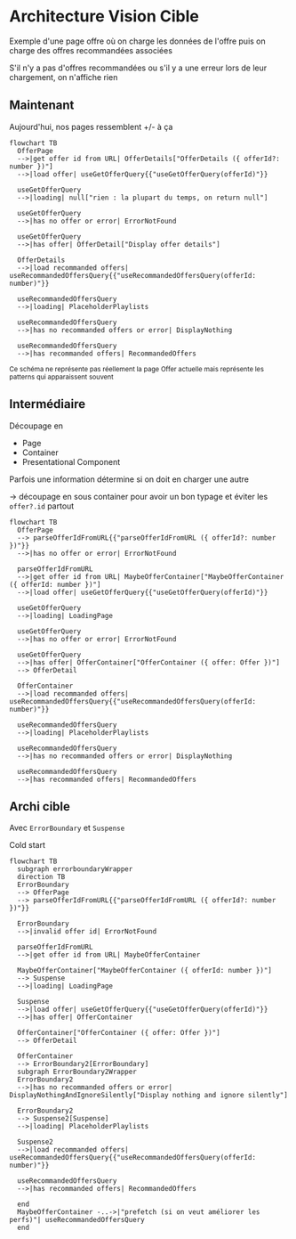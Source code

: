 # Architecture Vision Cible

Exemple d'une page offre où on charge les données de l'offre puis on charge des offres recommandées associées

S'il n'y a pas d'offres recommandées ou s'il y a une erreur lors de leur chargement, on n'affiche rien

## Maintenant

Aujourd'hui, nos pages ressemblent +/- à ça

```mermaid
flowchart TB
  OfferPage
  -->|get offer id from URL| OfferDetails["OfferDetails ({ offerId?: number })"]
  -->|load offer| useGetOfferQuery{{"useGetOfferQuery(offerId)"}}

  useGetOfferQuery
  -->|loading| null["rien : la plupart du temps, on return null"]

  useGetOfferQuery
  -->|has no offer or error| ErrorNotFound

  useGetOfferQuery
  -->|has offer| OfferDetail["Display offer details"]

  OfferDetails
  -->|load recommanded offers| useRecommandedOffersQuery{{"useRecommandedOffersQuery(offerId: number)"}}

  useRecommandedOffersQuery
  -->|loading| PlaceholderPlaylists

  useRecommandedOffersQuery
  -->|has no recommanded offers or error| DisplayNothing

  useRecommandedOffersQuery
  -->|has recommanded offers| RecommandedOffers
```

<small>Ce schéma ne représente pas réellement la page Offer actuelle mais représente les patterns qui apparaissent souvent</small>

## Intermédiaire

Découpage en

- Page
- Container
- Presentational Component

Parfois une information détermine si on doit en charger une autre

-> découpage en sous container pour avoir un bon typage et éviter les `offer?.id` partout

```mermaid
flowchart TB
  OfferPage
  --> parseOfferIdFromURL{{"parseOfferIdFromURL ({ offerId?: number })"}}
  -->|has no offer or error| ErrorNotFound

  parseOfferIdFromURL
  -->|get offer id from URL| MaybeOfferContainer["MaybeOfferContainer ({ offerId: number })"]
  -->|load offer| useGetOfferQuery{{"useGetOfferQuery(offerId)"}}

  useGetOfferQuery
  -->|loading| LoadingPage

  useGetOfferQuery
  -->|has no offer or error| ErrorNotFound

  useGetOfferQuery
  -->|has offer| OfferContainer["OfferContainer ({ offer: Offer })"]
  --> OfferDetail

  OfferContainer
  -->|load recommanded offers| useRecommandedOffersQuery{{"useRecommandedOffersQuery(offerId: number)"}}

  useRecommandedOffersQuery
  -->|loading| PlaceholderPlaylists

  useRecommandedOffersQuery
  -->|has no recommanded offers or error| DisplayNothing

  useRecommandedOffersQuery
  -->|has recommanded offers| RecommandedOffers
```

## Archi cible

Avec `ErrorBoundary` et `Suspense`

Cold start

```mermaid
flowchart TB
  subgraph errorboundaryWrapper
  direction TB
  ErrorBoundary
  --> OfferPage
  --> parseOfferIdFromURL{{"parseOfferIdFromURL ({ offerId?: number })"}}

  ErrorBoundary
  -->|invalid offer id| ErrorNotFound

  parseOfferIdFromURL
  -->|get offer id from URL| MaybeOfferContainer

  MaybeOfferContainer["MaybeOfferContainer ({ offerId: number })"]
  --> Suspense
  -->|loading| LoadingPage

  Suspense
  -->|load offer| useGetOfferQuery{{"useGetOfferQuery(offerId)"}}
  -->|has offer| OfferContainer

  OfferContainer["OfferContainer ({ offer: Offer })"]
  --> OfferDetail

  OfferContainer
  --> ErrorBoundary2[ErrorBoundary]
  subgraph ErrorBoundary2Wrapper
  ErrorBoundary2
  -->|has no recommanded offers or error| DisplayNothingAndIgnoreSilently["Display nothing and ignore silently"]

  ErrorBoundary2
  --> Suspense2[Suspense]
  -->|loading| PlaceholderPlaylists

  Suspense2
  -->|load recommanded offers| useRecommandedOffersQuery{{"useRecommandedOffersQuery(offerId: number)"}}

  useRecommandedOffersQuery
  -->|has recommanded offers| RecommandedOffers

  end
  MaybeOfferContainer -..->|"prefetch (si on veut améliorer les perfs)"| useRecommandedOffersQuery
  end
```
